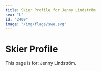 ```yaml
---
title: Skier Profile for Jenny Lindström
sex: "L"
id: "2409"
image: "/img/flags/swe.svg" 
---
```


# Skier Profile

This page is for: Jenny Lindström.
    